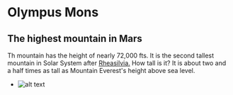 # Olympus Mons
## The highest mountain in Mars
Th mountain has the height of nearly 72,000 fts. It is the second tallest mountain in Solar System after [Rheasilvia.](https://en.wikipedia.org/wiki/Rheasilvia) How tall is it? It is about two and a half times as tall as Mountain Everest's height above sea level.  
- ![alt text](https://upload.wikimedia.org/wikipedia/commons/thumb/0/00/Olympus_Mons_alt.jpg/800px-Olympus_Mons_alt.jpg "Olympus Mons")
